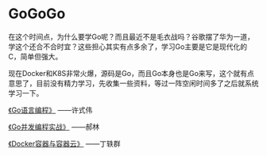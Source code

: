 # GoGoGo

在这个时间点，为什么要学Go呢？而且最近不是毛衣战吗？谷歌摆了华为一道，学这个还合不合时宜？这些担心其实有点多余了，学习Go主要是它是现代化的C，简单但强大。

现在Docker和K8S非常火爆，源码是Go，而且Go本身也是Go来写，这个就有点意思了，目前没有精力学习，先收集一些资料，等过一阵空闲时间多了之后就系统学习一下。

[《Go语言编程》](books/Go语言编程.pdf) ——许式伟

[《Go并发编程实战》](books/Go并发编程实战.pdf) ——郝林

[《Docker容器与容器云》](books/Docker容器与容器云.pdf) ——丁轶群


